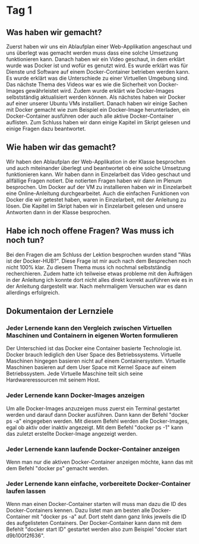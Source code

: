 # Tag 1

## Was haben wir gemacht?
Zuerst haben wir uns ein Ablaufplan einer Web-Applikation angeschaut und uns überlegt was gemacht werden muss dass eine solche Umsetzung funktionieren kann. Danach haben wir ein Video geschaut, in dem erklärt wurde was Docker ist und wofür es genutzt wird. Es wurde erklärt was für Dienste und Software auf einem Docker-Container betrieben werden kann. Es wurde erklärt was die Unterschiede zu einer Virtuellen Umgebung sind. Das nächste Thema des Videos war es wie die Sicherheit von Docker-Images gewährleistet wird. Zudem wurde erklärt wie Docker-Images selbstständig aktualisiert werden können. Als nächstes haben wir Docker auf einer unserer Ubuntu VMs installiert. Danach haben wir einige Sachen mit Docker gemacht wie zum Beispiel ein Docker-Image herunterladen, ein Docker-Container ausführen oder auch alle aktive Docker-Container auflisten. Zum Schluss haben wir dann einige Kapitel im Skript gelesen und einige Fragen dazu beantwortet.

## Wie haben wir das gemacht?
Wir haben den Ablaufplan der Web-Applikation in der Klasse besprochen und auch miteinander überlegt und beantwortet ob eine solche Umsetzung funktionieren kann. Wir haben dann in Einzelarbeit das Video geschaut und allfällige Fragen notiert. Die notierten Fragen haben wir dann im Plenum besprochen. Um Docker auf der VM zu installieren haben wir in Einzelarbeit eine Online-Anleitung durchgearbeitet. Auch die einfachen Funktionen von Docker die wir getestet haben, waren in Einzelarbeit, mit der Anleitung zu lösen. Die Kapitel im Skript haben wir in Einzelarbeit gelesen und unsere Antworten dann in der Klasse besprochen.

## Habe ich noch offene Fragen? Was muss ich noch tun?
Bei den Fragen die am Schluss der Lektion besprochen wurden stand "Was ist der Docker-HUB?". Diese Frage ist mir auch nach dem Besprechen noch nicht 100% klar. Zu diesem Thema muss ich nochmal selbstständig recherchieren. Zudem hatte ich teilweise etwas probleme mit den Aufträgen in der Anleitung ich konnte dort nicht alles direkt korrekt ausführen wie es in der Anleitung dargestellt war. Nach mehrmaligem Versuchen war es dann allerdings erfolgreich.

## Dokumentaion der Lernziele

### Jeder Lernende kann den Vergleich zwischen Virtuellen Maschinen und Containern in eigenen Worten formulieren
Der Unterschied ist das Docker eine Container basierte Technologie ist. Docker brauch lediglich den User Space des Betriebssystems. Virtuelle Maschinen hingegen basieren nicht auf einem Containersystem. Virtuelle Maschinen basieren auf dem User Space mit Kernel Space auf einem Betriebssystem. Jede Virtuelle Maschine teilt sich seine Hardwareressourcen mit seinem Host. 

### Jeder Lernende kann Docker-Images anzeigen
Um alle Docker-Images anzuzeigen muss zuerst ein Terminal gestartet werden und darauf dann Docker ausführen. Dann kann der Befehl "docker ps -a" eingegeben werden. Mit diesem Befehl werden alle Docker-Images, egal ob aktiv oder inaktiv angezeigt. Mit dem Befehl "docker ps -1" kann das zuletzt erstellte Docker-Image angezeigt werden.

### Jeder Lernende kann laufende Docker-Container anzeigen
Wenn man nur die aktiven Docker-Container anzeigen möchte, kann das mit dem Befehl "docker ps" gemacht werden.

### Jeder Lernende kann einfache, vorbereitete Docker-Container laufen lassen
Wenn man einen Docker-Container starten will muss man dazu die ID des Docker-Containers kennen. Dazu listet man am besten alle Docker-Container mit "docker ps -a" auf. Dort steht dann ganz links jeweils die ID des aufgelisteten Containers. Der Docker-Container kann dann mit dem Befehlt "docker start ID" gestartet werden also zum Beispiel "docker start d9b100f2f636".
